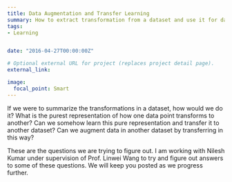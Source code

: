 ```yaml
---
title: Data Augmentation and Transfer Learning
summary: How to extract transformation from a dataset and use it for data augmentation?
tags:
- Learning


date: "2016-04-27T00:00:00Z"

# Optional external URL for project (replaces project detail page).
external_link: 

image:
  focal_point: Smart
---
```


If we were to summarize the transformations in a dataset, how would we do it? What is the purest representation of how one data point transforms to another? Can we somehow learn this pure representation and transfer it to another dataset? Can we augment data in another dataset by transferring in this way?

These are the questions we are trying to figure out. I am working with Nilesh Kumar under supervision of Prof. Linwei Wang to try and figure out answers to some of these questions. We will keep you posted as we progress further.